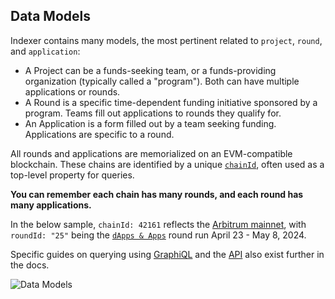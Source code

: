 ## Data Models

Indexer contains many models, the most pertinent related to
 `project`, `round`, and `application`:
* A Project can be a funds-seeking team, or a funds-providing
  organization (typically called a "program"). Both can have multiple 
  applications or rounds.
* A Round is a specific time-dependent funding initiative sponsored
  by a program. Teams fill out applications to rounds they qualify for.
* An Application is a form filled out by a team seeking funding.
  Applications are specific to a round.

All rounds and applications are memorialized on an EVM-compatible
blockchain. These chains are identified by a unique
[`chainId`](https://chainlist.org/), often used as a top-level property for
queries. 

**You can remember each chain has many rounds, and each round has
many applications.**

In the below sample, `chainId: 42161` reflects the 
[Arbitrum mainnet](https://chainlist.org/?search=arbitrum), with
`roundId: "25"` being the
[`dApps & Apps`](https://explorer.gitcoin.co/#/round/42161/25) round run 
April 23 - May 8, 2024.

Specific guides on querying using [GraphiQL](/indexer/graphiql) and the 
[API](/indexer/api) also exist further in the docs.

![Data Models](https://i.imgur.com/AJ2Vd7W.png)


